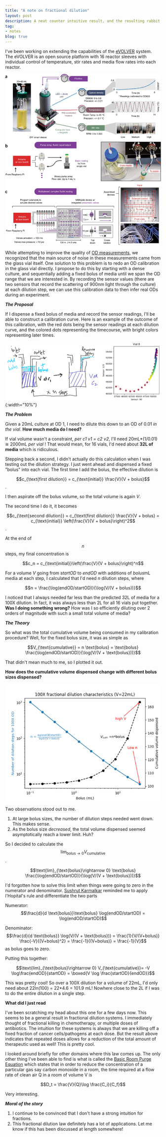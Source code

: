 ```yaml
---
title: "A note on fractional dilution"
layout: post
description: A neat counter intuitive result, and the resulting rabbit hole
tag:
- notes
blog: true
---
```

<script src="https://cdn.mathjax.org/mathjax/latest/MathJax.js?config=TeX-AMS-MML_HTMLorMML" type="text/javascript"></script>

I've been working on extending the capabilities of the [eVOLVER](https://www.fynchbio.com/) system.  The eVOLVER is an open source platform with 16 reactor sleeves with individual control of temperature, stir rates and media flow rates into each reactor.   

![Figure 2 from Wong et al 2018, Nature Biotech. They don't in fact measure OD600 as this figure would have you believe.](/assets/images/41587_2018_Article_BFnbt4151_Fig2_HTML.webp)


While attempting to improve the quality of [OD measurements](https://en.wikipedia.org/wiki/OD600), we recognized that the main source of noise in these measurements came from the glass vial itself.   One solution to this problem is to redo an OD calibration in the glass vial directly.  I propose to do this by starting with a dense culture, and sequentially adding a fixed bolus of media until we span the OD range that we are interested in.  By recording the sensor values (there are two sensors that record the scattering of 900nm light through the culture) at each dilution step, we can use this calibration data to then infer real ODs during an experiment.

_**The Proposal**_

If I dispense a fixed bolus of media and record the sensor readings, I'll be able to construct a calibration curve. Here is an example of the outcome of this calibration, with the red dots being the sensor readings at each dilution curve, and the colored dots representing the timecourse, with bright colors representing later times.

![Left: An illustration of the fractional dilution scheme with repeated additions of a fixed bolus of media to a dense culture. Right: An example of a successful calibration, the axes show the sensor readings, and the red points show readings at discrete dilution events](/assets/images/fractional-dilution-illustration.png){:width="10%"}


_**The Problem**_

Given a 20mL culture at OD 1, I need to dilute this down to an OD of 0.01 *in the vial*.  **How much media do I need?**

If vial volume wasn't a constraint, *per* *c1 v1 = c2 v2*, I'll need 20mL*(1/0.01) ≅ 2000mL _per vial_ !
That would mean, for 16 vials, I'd need about **32L of media** which is ridiculous.

Stepping back a second, I didn't actually do this calculation when I was testing out the dilution strategy.  I just went ahead and dispensed a fixed "bolus" into each vial.  The first time I add the bolus, the effective dilution is

$$c_{\text{first dilution}} = c_{\text{initial}} \frac{V}{V + bolus}$$.

I then aspirate off the bolus volume, so the total volume is again *V*. 

The second time I do it, it becomes

$$c_{\text{second dilution}} = c_{\text{first dilution}} \frac{V}{V + bolus} = c_{\text{initial}} \left(\frac{V}{V + bolus}\right)^2$$.

At the end of $$n$$ steps, my final concentration is

$$c_n = c_{\text{initial}}\left(\frac{V}{V + bolus}\right)^n$$

For a volume *V* going from *startOD* to *endOD* with additions of *bolus*mL media at each step, I calculated that I'd need *n* dilution steps, where

$$n = \frac{\log(endOD/startOD)}{\log(V/(V + bolus))}$$

I noticed that I always needed far less than the predicted 32L of media for a 100X dilution. In fact, it was always less than 2L for all 16 vials put together. **Was I doing something wrong?** How was I so efficiently diluting over 2 orders of magnitude with such a small total volume of media?

_**The Theory**_

So what was the total cumulative volume being consumed in my calibration procedure? Well, for the fixed bolus size, it was as simple as 

$$V_{\text{cumulative}} = n \text{bolus} = \text{bolus} \frac{\log(endOD/startOD)}{\log(V/(V + \text{bolus}))}$$

That didn't mean much to me, so I plotted it out.  

**How does the cumulative volume dispensed change with different bolus sizes dispensed?**

![Variation of number of dilution steps (left) and total volume dispensed (right) with bolus size for a volume of 22mL over a 100X dilution range.](/assets/images/example-fractional-dilution-cumulative-volume-dependence.png)

Two observations stood out to me.
1. At large bolus sizes, the number of dilution steps needed went down. This makes sense.
2. As the bolus size *decreased*, the total volume dispensed seemed asymptotically reach a lower limit. Huh?

So I decided to calculate the $$\text{lim}_{\text{bolus}\rightarrow 0} V_{\text{cumulative}}$$.

$$\text{lim}_{\text{bolus}\rightarrow 0} \text{bolus} \frac{\log(endOD/startOD)}{\log(V/(V + \text{bolus}))}$$

I'd forgotten how to solve this limit when things were going to zero in the numerator and denominator. [Sushrut Karmalkar](https://sushrutk.github.io/) reminded me to apply  l'Hopital's rule and differentiate the two parts

Numerator: $$\frac{d}{d \text{bolus}}\text{bolus} \log(endOD/startOD) = \log(endOD/startOD)$$

Denominator: $$\frac{d}{d \text{bolus}} \log(V/(V + \text{bolus})) = \frac{1}{V/(V+bolus)} \frac{-V}{(V+bolus)^2} = \frac{-1}{(V+bolus)} = \frac{-1}{V}$$ as bolus goes to zero.

Putting this together: 

$$\text{lim}_{\text{bolus}\rightarrow 0} V_{\text{cumulative}}= -V \log\frac{endOD}{startOD} = \boxed{V \log \frac{startOD}{endOD}}$$

This was pretty cool! So over a 100X dilution for a volume of 22mL, I'd only need about 22ln(100) = 22*4.6 = 101.9 mL! Nowhere close to the 2L if I was to do the entire dilution in a single step.

**What did I just read**

I've been scratching my head about this one for a few days now.  This seems to be a general result in fractional dilution systems. I immediately thought of fractional killing in chemotherapy, or  multiple doses of antibiotics.  The intuition for these systems is always that we are killing off a fixed fraction of cancer cells/pathogens at each dose.  But the result above indicates that repeated doses allows for a reduction of the total amount of therapeutic used as well! This is pretty cool.

I looked around briefly for other domains where this law comes up.  The only other thing I've been able to find is what is called the [Basic Room Purge Equation](https://en.wikipedia.org/wiki/Dilution_(equation)) which states that in order to reduce the concentration of a particular gas say carbon monoxide in a room, the time required at a flow rate of clean air Q in a room of volume V is 

$$D_t = \frac{V}{Q}\log \frac{C_i}{C_f}$$

Very interesting.  

_**Moral of the story**_

1. I continue to be convinced that I don't have a strong intuition for fractions.
2. This fractional dilution law definitely has a lot of applications.  Let me know if this has been discussed at length somewhere!
